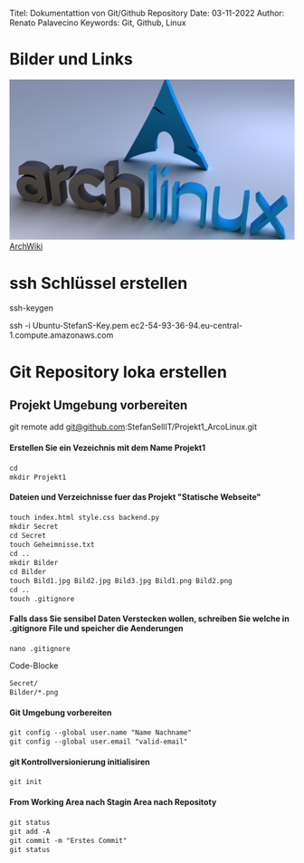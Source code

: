 Titel:      Dokumentattion von Git/Github Repository
Date:       03-11-2022
Author:     Renato Palavecino
Keywords:   Git, Github, Linux

# Bilder und Links
![ArchLinux](Bilder/Archlinux.jpg)
[ArchWiki](https://wiki.archlinux.org/)

# ssh Schlüssel erstellen
ssh-keygen

ssh -i Ubuntu-StefanS-Key.pem ec2-54-93-36-94.eu-central-1.compute.amazonaws.com


# Git Repository loka erstellen

## Projekt Umgebung vorbereiten

git remote add git@github.com:StefanSellIT/Projekt1_ArcoLinux.git


#### Erstellen Sie ein Vezeichnis mit dem Name Projekt1

    cd
    mkdir Projekt1

#### Dateien und Verzeichnisse fuer das Projekt "Statische Webseite"

    touch index.html style.css backend.py 
    mkdir Secret
    cd Secret
    touch Geheimnisse.txt
    cd ..
    mkdir Bilder
    cd Bilder
    touch Bild1.jpg Bild2.jpg Bild3.jpg Bild1.png Bild2.png
    cd ..
    touch .gitignore

#### Falls dass Sie sensibel Daten Verstecken wollen, schreiben Sie welche in .gitignore File und speicher die Aenderungen

    nano .gitignore

Code-Blocke

    Secret/
    Bilder/*.png

#### Git Umgebung vorbereiten

    git config --global user.name "Name Nachname"
    git config --global user.email "valid-email"

#### git Kontrollversionierung initialisiren

    git init

#### From Working Area nach Stagin Area nach Repositoty

    git status
    git add -A
    git commit -m "Erstes Commit"
    git status
